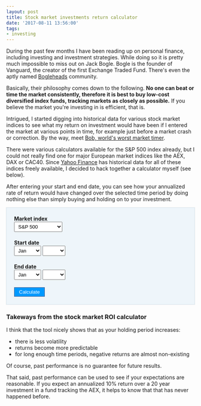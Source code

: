 ```yaml
---
layout: post
title: Stock market investments return calculator
date: '2017-08-11 13:56:00'
tags:
- investing
---
```


During the past few months I have been reading up on personal finance, including investing and investment strategies. While doing so it is pretty much impossible to miss out on Jack Bogle. Bogle is the founder of Vanguard, the creator of the first Exchange Traded Fund. There's even the aptly named [Bogleheads](https://www.bogleheads.org/) community.

Basically, their philosophy comes down to the following. **No one can beat or time the market consistently, therefore it is best to buy low-cost diversified index funds, tracking markets as closely as possible.** If you believe the market you're investing in is efficient, that is.

Intrigued, I started digging into historical data for various stock market indices to see what my return on investment would have been if I entered the market at various points in time, for example just before a market crash or correction. By the way, meet [Bob, world's worst market timer](http://awealthofcommonsense.com/2014/02/worlds-worst-market-timer/).

There were various calculators available for the S&P 500 index already, but I could not really find one for major European market indices like the AEX, DAX or CAC40. Since [Yahoo Finance](https://finance.yahoo.com/) has historical data for all of these indices freely available, I decided to hack together a calculator myself (see below).

After entering your start and end date, you can see how your annualized rate of return would have changed over the selected time period by doing nothing else than simply buying and holding on to your investment.


<style type="text/css" scoped>
  label { display: block; font-weight: bold; }
  .input-group{ margin: 20px 0; }
  .well {
    background: #eef5fa;
    border: 1px solid #dae9f4;
    padding: 0 20px;
    box-shadow: 0 0 1px 1px #eee;
  }
  .small-padding { padding-top: 20px; padding-bottom: 20px; }
  .smaller-text{
    font-size: 90%;
  }

  select {
    padding: 4px 6px;
  }

  button{
    background: #09f;
    color: white;
    border: 1px solid #458;
    cursor: pointer;
    padding: 4px 12px;
  }

  button:hover {
    background: #458;
  }

  #chart { width: 100%; min-height: 400px; }
</style>

<form id="calculate-form" class="well">

  <div class="input-group">
    <label>Market index</label>
    <select id="market-select">
      <option value="SP500">S&amp;P 500</option>	
	  <option value="AEX">AEX</option>
      <option value="CAC40">CAC 40</option>
	  <option value="DAX">DAX</option>
	  <option value="N100">Euronext 100</option>
      <option value="N225">Nikkei 225</option>
	  <option value="SSEC">SSE Composite</option>
    </select>
  </div>

  <div class="input-group">
    <label>Start date</label>
    <select id="start-month-select" class="month-select">
      <option disabled>Month</option>
      <option value="1">Jan</option>
      <option value="2">Feb</option>
      <option value="3">Mar</option>
      <option value="4">Apr</option>
      <option value="5">May</option>
      <option value="6">Jun</option>
      <option value="7">Jul</option>
      <option value="8">Aug</option>
      <option value="9">Sep</option>
      <option value="10">Oct</option>
      <option value="11">Nov</option>
      <option value="12">Dec</option>
    </select>
    <select id="start-year-select" class="year-select">
        <option disabled>Year</option>
    </select>
  </div>

  <div class="input-group">
    <label>End date</label>
    <select id="end-month-select" class="month-select">
      <option disabled>Month</option>
      <option value="1">Jan</option>
      <option value="2">Feb</option>
      <option value="3">Mar</option>
      <option value="4">Apr</option>
      <option value="5">May</option>
      <option value="6">Jun</option>
      <option value="7">Jul</option>
      <option value="8">Aug</option>
      <option value="9">Sep</option>
      <option value="10">Oct</option>
      <option value="11">Nov</option>
      <option value="12">Dec</option>
    </select>
    <select id="end-year-select" class="year-select">
      <option disabled>Year</option>
    </select>
  </div>

  <div class="input-group">
    <button>Calculate</button>
  </div>
</form>

<div class="well small-padding" id="results" style="display: none; border-top: 0;">
  <div>
    <strong>Total return: </strong><span id="total-return"></span> <br />
    <em class="smaller-text">The total price return of the selected index.</em>
  </div>
  <div style="margin-top: 20px;">
    <strong>Annualized return: </strong><span id="annualized-return"></span> <br />
    <em class="smaller-text">The total price return of the selected index, annualized. This number basically gives your ‘return per year’ if your time period was compressed or expanded to a 12 month timeframe.</em>
  </div>

  <div id="chart" style="margin-top: 20px;"></div>
</div>

<script type="text/javascript" src="https://www.gstatic.com/charts/loader.js"></script>
<script src="/assets/js/jquery-3.2.1.min.js"></script>
<script>
  function onMarketSelectChange(e) {
    var market = this.value;
    fetchMarketData(market);
  }

  function fetchMarketData(market) {
    jQuery.ajax({
       type: "GET",
       url: "/data/" + market + ".csv",
       dataType: "text",
       success: processMarketData,
    });
  }

  function processMarketData(data) {
    // reset marketData
    marketData = {};

    // split by newline
    data = data.split("\n");

    // strip header row
    data = data.slice(1);

    // Date,Open,High,Low,Close,Adj Close,Volume
    // 2017-06-30,509.540009,530.659973,506.269989,525.440002,525.440002,1643519600
    for(var i=0; i<data.length; i++) {
      var row = data[i].split(',');
      var close = row[5];
      var dateparts = row[0].split('-');
      var year = dateparts[0];
      var month = parseInt(dateparts[1]);
      if( year == "" ) { continue; }
      if( typeof(marketData[year]) === "undefined" ) {
        marketData[year] = {};
      }

      marketData[year][month] = parseFloat(close);
    }

    // populate date select elements
    $(".year-select option:gt(0)").remove();
    $.each(marketData, function(year, v) {
      // TODO: Add years with partial data.
      if(typeof(marketData[year][1]) !== "undefined") {
        $('.year-select').append("<option>" + year + "</option>")
      }
    });

    $("#end-year-select option:last").prop('selected', true);
  }

  function roundP(number, precision) {
    var factor = Math.pow(10, precision);
    var tempNumber = number * factor;
    var roundedTempNumber = Math.round(tempNumber);
    return roundedTempNumber / factor;
  }


  function onCalculateFormSubmit(e) {
    e.preventDefault();

    if( endYearSelect.value < startYearSelect.value || (  endYearSelect.value  == startYearSelect.value && endMonthSelect.value <= startMonthSelect.value )) {
      alert('End date should come after start date!');
      return;
    }

    if( typeof(marketData[endYearSelect.value][endMonthSelect.value]) === "undefined" ) {
      alert('Sorry, no data for that ending month yet. Please pick an earlier ending date.');
      return;
    }

    // (end / start)^(1/years) - 1
    var end = marketData[endYearSelect.value][endMonthSelect.value];
    var start = marketData[startYearSelect.value][startMonthSelect.value];
    var months = 0;
    for(var cYear = startYearSelect.value; cYear <= endYearSelect.value; cYear++) {
      if(cYear == startYearSelect.value) {
        months += ( 13 - parseInt(startMonthSelect.value) );
      } else if(cYear == endYearSelect.value) {
        months += parseInt(endMonthSelect.value) - 1;
      } else {
        months += 12;
      }
    }
    var years = parseFloat( months / 12 );
    var totalReturn = ( ( end / start ) - 1.00 ) * 100.00;
    var annualizedReturn = ( Math.pow(end / start, ( 1.00 / years )) - 1.00 ) * 100.00; // TODO: Fix this.

    resultsEl.style.display = '';
    totalReturnEl.innerHTML = roundP(totalReturn, 2) + "%";
    annualizedReturnEl.innerHTML = roundP(annualizedReturn, 2) + "%";

    (function() {
      var chartData = new google.visualization.DataTable();
      chartData.addColumn('string', 'Date' );
      chartData.addColumn('number', 'Return');

      var startValue = marketData[startYearSelect.value][startMonthSelect.value];
      var totalMonths = 1;

      for( cYear = startYearSelect.value; cYear <= endYearSelect.value; cYear++ ) {
        var cMonth = 1;

        for( var cMonth = 1; cMonth <= 12; cMonth++ ) {
          // skip first (selected) month of first year
          if(cYear == startYearSelect.value && cMonth <= startMonthSelect.value) {
            continue;
          }

          // break when done
          if(cYear == endYearSelect.value && cMonth > endMonthSelect.value) {
            break;
          }

          var endValue = marketData[cYear][cMonth];
          var annualizedReturn = ( Math.pow(endValue / startValue, ( 1.00 / ( parseFloat(totalMonths / 12 ) ) ) ) - 1.00 ) * 100.00;

          var label = cYear + "-" + ("0" + cMonth).slice(-2);
          var value = roundP(annualizedReturn, 2);
          chartData.addRows([
            [ label, value ]
          ]);

          totalMonths++;
        }
      }

      chart.draw(chartData, chartOptions);
    })();

  }

  var marketData ={};
  var calculateForm = document.getElementById('calculate-form');
  var marketSelect = document.getElementById('market-select');
  var startMonthSelect = document.getElementById('start-month-select');
  var startYearSelect = document.getElementById('start-year-select');
  var endMonthSelect = document.getElementById('end-month-select');
  var endYearSelect = document.getElementById('end-year-select');
  var yearSelects = document.querySelectorAll('.year-select');
  var resultsEl = document.getElementById('results');
  var totalReturnEl = document.getElementById('total-return');
  var annualizedReturnEl = document.getElementById('annualized-return');
  var chart;
  var chartOptions = {
    vAxis: {
      title: 'Annualized return %',
    },
    hAxis: {
      title: 'Date'
    },
    width: 678,
    height: 350
  };

  marketSelect.addEventListener('change', onMarketSelectChange);
  calculateForm.addEventListener('submit', onCalculateFormSubmit);
  onMarketSelectChange.call(marketSelect);

  google.charts.load('current', {'packages':[ 'corechart', 'line']});
  google.charts.setOnLoadCallback(function() {
    chart = new google.visualization.LineChart(document.getElementById('chart'));
  });

</script>



### Takeways from the stock market ROI calculator

I think that the tool nicely shows that as your holding period increases:

- there is less volatility
- returns become more predictable
- for long enough time periods, negative returns are almost non-existing

Of course, past performance is no guarantee for future results.

That said, past performance can be used to see if your expectations are reasonable. If you expect an annualized 10% return over a 20 year investment in a fund tracking the AEX, it helps to know that that has never happened before.
